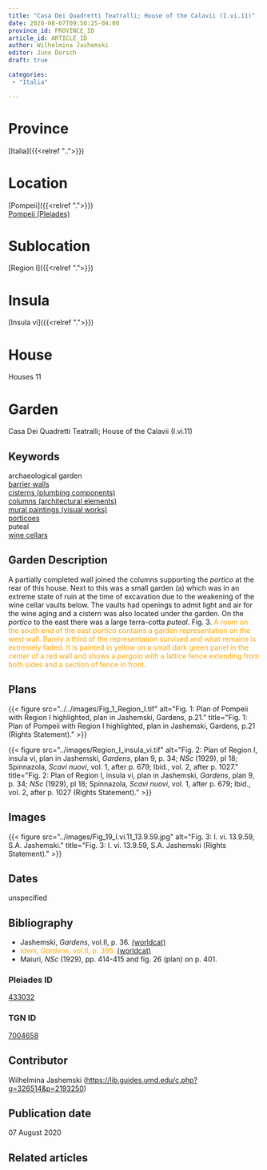 ```yaml
---
title: "Casa Dei Quadretti Teatralli; House of the Calavii (I.vi.11)"
date: 2020-08-07T09:50:25-04:00
province_id: PROVINCE_ID
article_id: ARTICLE_ID
author: Wilhelmina Jashemski
editor: June Dorsch
draft: true

categories:
 - "Italia"

---
```


# Province

[Italia]({{<relref "..">}})

# Location

[Pompeii]({{<relref ".">}}) \
[Pompeii (Pleiades)](https://pleiades.stoa.org/places/433032)

# Sublocation

[Region I]({{<relref ".">}})

# Insula

[Insula vi]({{<relref ".">}})

# House

Houses 11

# Garden

Casa Dei Quadretti Teatralli; House of the Calavii (I.vi.11)

## Keywords

archaeological garden \
[barrier walls](http://vocab.getty.edu/page/aat/300419302) \
[cisterns (plumbing components)](http://vocab.getty.edu/page/aat/300052558) \
[columns (architectural elements)](http://vocab.getty.edu/page/aat/300001571) \
[mural paintings (visual works)](http://vocab.getty.edu/page/aat/300033644) \
[porticoes](http://vocab.getty.edu/page/aat/300004145) \
puteal \
[wine cellars](http://vocab.getty.edu/page/aat/300004762)

## Garden Description

A partially completed wall joined the columns supporting the *portico* at the rear of this house. Next to this was a small garden (a) which was in an extreme state of ruin at the time of excavation due to the weakening of the wine cellar vaults below. The vaults had openings to admit light and air for the wine aging and a cistern was also located under the garden. On the *portico* to the east there was a large terra-cotta *puteal*. Fig. 3. <span style="color:orange"> A room on the south end of the east *portico* contains a garden representation on the west wall. Barely a third of the representation survived and what remains is extremely faded. It is painted in yellow on a small dark green panel in the center of a red wall and shows a *pergola* with a lattice fence extending from both sides and a section of fence in front. </span>

## Plans

{{< figure src="../../images/Fig_1_Region_I.tif" alt="Fig. 1: Plan of Pompeii with Region I highlighted, plan in Jashemski, Gardens, p.21." title="Fig. 1: Plan of Pompeii with Region I highlighted, plan in Jashemski, Gardens, p.21 (Rights Statement)." >}}

{{< figure src="../images/Region_I_insula_vi.tif" alt="Fig. 2: Plan of Region I, insula vi, plan in Jashemski, *Gardens*, plan 9, p. 34; *NSc* (1929), pl 18; Spinnazola, *Scavi nuovi*, vol. 1, after p. 679; Ibid., vol. 2, after p. 1027." title="Fig. 2: Plan of Region I, insula vi, plan in Jashemski, *Gardens*, plan 9, p. 34; *NSc* (1929), pl 18; Spinnazola, *Scavi nuovi*, vol. 1, after p. 679; Ibid., vol. 2, after p. 1027 (Rights Statement)." >}}

## Images

{{< figure src="../images/Fig_19_I.vi.11_13.9.59.jpg" alt="Fig. 3: I. vi. 13.9.59, S.A. Jashemski." title="Fig. 3: I. vi. 13.9.59, S.A. Jashemski (Rights Statement)." >}}

## Dates

unspecified

## Bibliography

* Jashemski, *Gardens*, vol.II, p. 36. [(worldcat)](http://www.worldcat.org/oclc/921816405)
* <span style="color:orange"> Idem, *Gardens*, vol.II, p. 395. [(worldcat)](http://www.worldcat.org/oclc/921816405)</span>
* Maiuri, *NSc* (1929), pp. 414-415 and fig. 26 (plan) on p. 401.

### Pleiades ID

[433032](https://pleiades.stoa.org/places/433032)

### TGN ID

[7004658](http://vocab.getty.edu/page/tgn/7004658)

## Contributor

Wilhelmina Jashemski (https://lib.guides.umd.edu/c.php?g=326514&p=2193250)

## Publication date

07 August 2020

## Related articles

<!-- Links to other related articles. Leave blank for now -->
